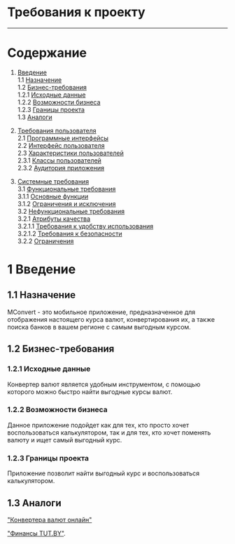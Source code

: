 # Требования к проекту
---
# Содержание
1. [Введение](#intro)  
 	1.1 [Назначение](#appointment)  
  	1.2   [Бизнес-требования](#business_requirements)  
  	1.2.1 [Исходные данные](#initial_data)  
  	1.2.2 [Возможности бизнеса](#business_opportunities)  
  	1.2.3 [Границы проекта](#project_boundary)  
  	1.3   [Аналоги](#analogues)  

  2. [Требования пользователя](#user_requirements)  
  	2.1 [Программные интерфейсы](#software_interfaces)  
  	2.2 [Интерфейс пользователя](#user_interface)  
  	2.3 [Характеристики пользователей](#user_specifications)  
  	2.3.1 [Классы пользователей](#user_classes)  
  	2.3.2 [Аудитория приложения](#application_audience)  

  3. [Системные требования](#system_requirements)  
  	3.1 [Функциональные требования](#functional_requirements)  
  	3.1.1 [Основные функции](#main_functions)    
  	3.1.2 [Ограничения и исключения](#restrictions_and_exclusions)  
  	3.2 [Нефункциональные требования](#non-functional_requirements)  
  	3.2.1 [Атрибуты качества](#quality_attributes)  
  	3.2.1.1 [Требования к удобству использования](#requirements_for_ease_of_use)  
  	3.2.1.2 [Требования к безопасности](#security_requirements)   
  	3.2.2 [Ограничения](#restrictions)  

<a name="intro"/>

# 1 Введение

<a name="appointment"/>

## 1.1 Назначение
MConvert - это мобильное приложение, предназначенное для отображения настоящего курса валют, конвертирования их, а также поиска банков в вашем регионе с самым выгодным курсом.

<a name="business_requirements"/>

## 1.2 Бизнес-требования

<a name="initial_data"/>

### 1.2.1 Исходные данные
Конвертер валют является удобным инструментом, с помощью которого можно быстро найти выгодные курсы валют.

<a name="business_opportunities"/>

### 1.2.2 Возможности бизнеса
Данное приложение подойдет как для тех, кто просто хочет воспользоваться калькулятором, так и для тех, кто хочет поменять валюту и ищет самый выгодный курс.

<a name="project_boundary"/>

### 1.2.3 Границы проекта
Приложение позволит найти выгодный курс и воспользоваться калькулятором.

<a name="analogues"/>

## 1.3 Аналоги

["Конвертера валют онлайн"](https://myfin.by/converter/)

["Финансы TUT.BY"](https://finance.tut.by/).

<a name="user_requirements"/>
